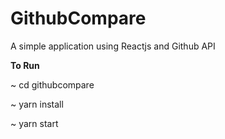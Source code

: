 # GithubCompare

A simple application using Reactjs and Github API

**To Run**

<p>~ cd githubcompare</p>
<p>~ yarn install</p>
<p>~ yarn start</p>

